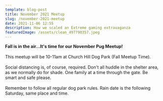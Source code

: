 ```yaml
---
template: blog-post
title: November 2021 Meetup
slug: /november-2021-meetup
date: 2021-11-06 12:55
description: How we scaled an Extreme gaming extravaganza
featuredImage: /assets/clean_497790357.jpeg
---
```

**Fall is in the air...It's time for our November Pug Meetup!**\
\
This meetup will be 10-11am at Church Hill Dog Park (Fall Meetup Time).\
\
Social distancing is, of course, required. Don't all huddle in the shelter area, as we normally do for shade. One family at a time through the gate. Be smart and safe please.\
\
Remember to follow all regular dog park rules. Rain date is the following Saturday, same place and time.